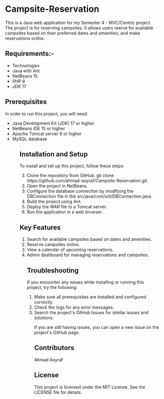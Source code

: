 # Campsite-Reservation
This is a Java web application for my Semester 4 - MVC/Centric project. The project is for reserving campsites. It allows users reerve for available campsites based on their preferred dates and amenities, and make reservations online.

<h2>Requirements:-</h2>
<ul>
  <li> Technologies </li>
  <li> Java with Ant </li>
  <li> NetBeans 15 </li>
  <li> PHP 8 </li>
  <li> JDK 17 </li>
</ul>

<h2>Prerequisites</h2>
In order to run this project, you will need:

<ul>
  <li> Java Development Kit (JDK) 17 or higher </li>
  <li> NetBeans IDE 15 or higher </li>
  <li> Apache Tomcat server 9 or higher </li>
  <li> MySQL database </li>
<ul>

<h2>Installation and Setup</h2>
To install and set up this project, follow these steps:

<ol>
  <li> Clone the repository from GitHub: git clone https://github.com/ahmad-asyraf/Campsite-Reservation.git. </li>
  <li> Open the project in NetBeans. </li>
  <li> Configure the database connection by modifying the DBConnection file in the src/java/com/util/DBConnection.java. </li>
  <li> Build the project using Ant. </li>
  <li> Deploy the WAR file to a Tomcat server. </li>
  <li> Run the application in a web browser. </li>
</ol>

<h2>Key Features</h2>
<ol>
  <li> Search for available campsites based on dates and amenities. </li>
  <li> Reserve campsites online. </li>
  <li> View a calendar of upcoming reservations. </li>
  <li> Admin dashboard for managing reservations and campsites. </li>
  
<h2>Troubleshooting</h2>
If you encounter any issues while installing or running this project, try the following:

<ol>
  <li> Make sure all prerequisites are installed and configured correctly. </li>
  <li> Check the logs for any error messages. </li>
  <li> Search the project's GitHub Issues for similar issues and solutions. </li>
  
If you are still having issues, you can open a new issue on the project's GitHub page.

<h2>Contributors</h2>
Ahmad Asyraf

<h2>License</h2>
This project is licensed under the MIT License. See the LICENSE file for details.
